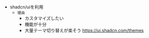 #

- shadcn/uiを利用
  - `理由`
    - カスタマイズしたい
    - 機能が十分
    - 大量テーマ切り替えが楽そう <https://ui.shadcn.com/themes>
